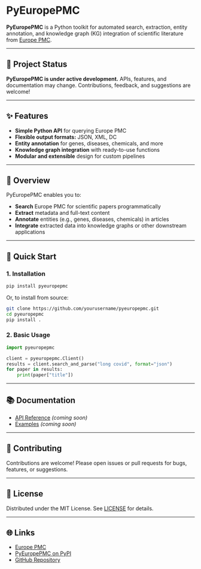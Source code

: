 # PyEuropePMC

**PyEuropePMC** is a Python toolkit for automated search, extraction, entity annotation, and knowledge graph (KG) integration of scientific literature from [Europe PMC](https://europepmc.org/).

---

## 🚧 Project Status

**PyEuropePMC is under active development.**
APIs, features, and documentation may change.
Contributions, feedback, and suggestions are welcome!

---

## ✨ Features

- **Simple Python API** for querying Europe PMC
- **Flexible output formats:** JSON, XML, DC
- **Entity annotation** for genes, diseases, chemicals, and more
- **Knowledge graph integration** with ready-to-use functions
- **Modular and extensible** design for custom pipelines

---

## 📝 Overview

PyEuropePMC enables you to:

- **Search** Europe PMC for scientific papers programmatically
- **Extract** metadata and full-text content
- **Annotate** entities (e.g., genes, diseases, chemicals) in articles
- **Integrate** extracted data into knowledge graphs or other downstream applications

---

## 🚀 Quick Start

### 1. Installation

```bash
pip install pyeuropepmc
```

Or, to install from source:

```bash
git clone https://github.com/yourusername/pyeuropepmc.git
cd pyeuropepmc
pip install .
```

### 2. Basic Usage

```python
import pyeuropepmc

client = pyeuropepmc.Client()
results = client.search_and_parse("long covid", format="json")
for paper in results:
    print(paper["title"])
```

---

## 📚 Documentation

- [API Reference](docs/API.md) *(coming soon)*
- [Examples](examples/) *(coming soon)*

---

## 🤝 Contributing

Contributions are welcome!
Please open issues or pull requests for bugs, features, or suggestions.

---

## 📄 License

Distributed under the MIT License.
See [LICENSE](LICENSE) for details.

---

## 🌐 Links

- [Europe PMC](https://europepmc.org/)
- [PyEuropePMC on PyPI](https://pypi.org/project/pyeuropepmc/)
- [GitHub Repository](https://github.com/yourusername/pyeuropepmc)
